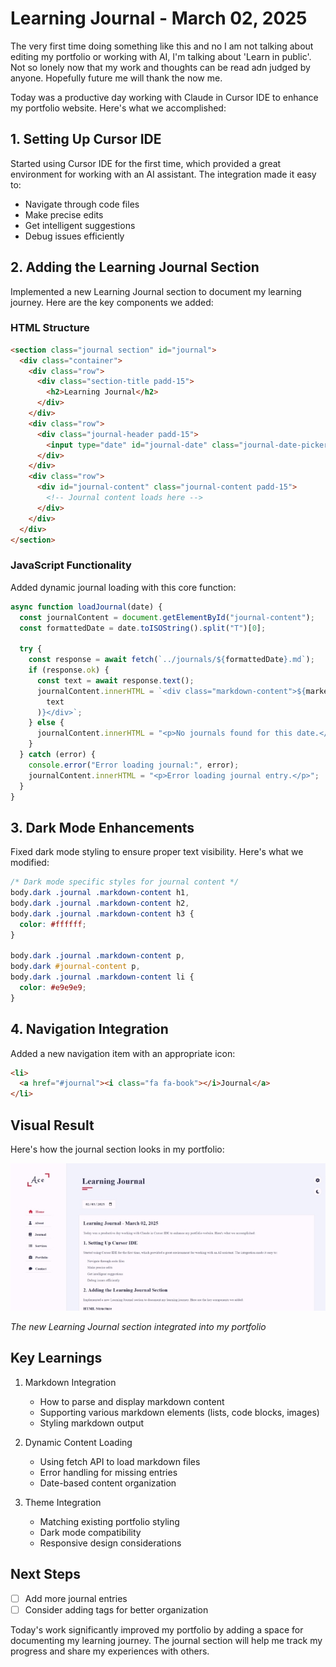 # Learning Journal - March 02, 2025
The very first time doing something like this and no I am not talking about editing my portfolio or working with AI, I'm talking about 'Learn in public'. Not so lonely now that my work and thoughts can be read adn judged by anyone. Hopefully future me will thank the now me.

Today was a productive day working with Claude in Cursor IDE to enhance my portfolio website. Here's what we accomplished:

## 1. Setting Up Cursor IDE

Started using Cursor IDE for the first time, which provided a great environment for working with an AI assistant. The integration made it easy to:

- Navigate through code files
- Make precise edits
- Get intelligent suggestions
- Debug issues efficiently

## 2. Adding the Learning Journal Section

Implemented a new Learning Journal section to document my learning journey. Here are the key components we added:

### HTML Structure

```html
<section class="journal section" id="journal">
  <div class="container">
    <div class="row">
      <div class="section-title padd-15">
        <h2>Learning Journal</h2>
      </div>
    </div>
    <div class="row">
      <div class="journal-header padd-15">
        <input type="date" id="journal-date" class="journal-date-picker" />
      </div>
    </div>
    <div class="row">
      <div id="journal-content" class="journal-content padd-15">
        <!-- Journal content loads here -->
      </div>
    </div>
  </div>
</section>
```

### JavaScript Functionality

Added dynamic journal loading with this core function:

```javascript
async function loadJournal(date) {
  const journalContent = document.getElementById("journal-content");
  const formattedDate = date.toISOString().split("T")[0];

  try {
    const response = await fetch(`../journals/${formattedDate}.md`);
    if (response.ok) {
      const text = await response.text();
      journalContent.innerHTML = `<div class="markdown-content">${marked.parse(
        text
      )}</div>`;
    } else {
      journalContent.innerHTML = "<p>No journals found for this date.</p>";
    }
  } catch (error) {
    console.error("Error loading journal:", error);
    journalContent.innerHTML = "<p>Error loading journal entry.</p>";
  }
}
```

## 3. Dark Mode Enhancements

Fixed dark mode styling to ensure proper text visibility. Here's what we modified:

```css
/* Dark mode specific styles for journal content */
body.dark .journal .markdown-content h1,
body.dark .journal .markdown-content h2,
body.dark .journal .markdown-content h3 {
  color: #ffffff;
}

body.dark .journal .markdown-content p,
body.dark #journal-content p,
body.dark .journal .markdown-content li {
  color: #e9e9e9;
}
```

## 4. Navigation Integration

Added a new navigation item with an appropriate icon:

```html
<li>
  <a href="#journal"><i class="fa fa-book"></i>Journal</a>
</li>
```

## Visual Result

Here's how the journal section looks in my portfolio:

![Journal Section](/images/journal_sample.jpg)

_The new Learning Journal section integrated into my portfolio_

## Key Learnings

1. Markdown Integration

   - How to parse and display markdown content
   - Supporting various markdown elements (lists, code blocks, images)
   - Styling markdown output

2. Dynamic Content Loading

   - Using fetch API to load markdown files
   - Error handling for missing entries
   - Date-based content organization

3. Theme Integration
   - Matching existing portfolio styling
   - Dark mode compatibility
   - Responsive design considerations

## Next Steps

- [ ] Add more journal entries
- [ ] Consider adding tags for better organization

Today's work significantly improved my portfolio by adding a space for documenting my learning journey. The journal section will help me track my progress and share my experiences with others.

